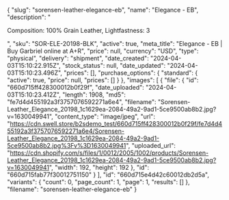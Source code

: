 {
  "slug": "sorensen-leather-elegance-eb",
  "name": "Elegance - EB",
  "description": "<p>Composition: 100% Grain Leather, Lightfastness: 3</p>",
  "sku": "SOR-ELE-20198-BLK",
  "active": true,
  "meta_title": "Elegance - EB | Buy Garbriel online at A+R",
  "price": null,
  "currency": "USD",
  "type": "physical",
  "delivery": "shipment",
  "date_created": "2024-04-03T15:10:22.915Z",
  "stock_status": null,
  "date_updated": "2024-04-03T15:10:23.496Z",
  "prices": [],
  "purchase_options": {
    "standard": {
      "active": true,
      "price": null,
      "prices": []
    }
  },
  "images": [
    {
      "file": {
        "id": "660d715ff428300012b0f29f",
        "date_uploaded": "2024-04-03T15:10:23.412Z",
        "length": 1908,
        "md5": "fe7d4d455192a3f3757076592271a6e4",
        "filename": "Sorensen-Leather_Elegance_20198_1c1629ea-2084-49a2-9ad1-5ce9500ab8b2.jpg?v=1630049941",
        "content_type": "image/jpeg",
        "url": "https://cdn.swell.store/b2sdemo_test/660d715ff428300012b0f29f/fe7d4d455192a3f3757076592271a6e4/Sorensen-Leather_Elegance_20198_1c1629ea-2084-49a2-9ad1-5ce9500ab8b2.jpg%3Fv%3D1630049941",
        "uploaded_url": "https://cdn.shopify.com/s/files/1/0012/2005/1002/products/Sorensen-Leather_Elegance_20198_1c1629ea-2084-49a2-9ad1-5ce9500ab8b2.jpg?v=1630049941",
        "width": 192,
        "height": 192
      },
      "id": "660d715fab77f30012751150"
    }
  ],
  "id": "660d715e4d42c60012db2d5a",
  "variants": {
    "count": 0,
    "page_count": 1,
    "page": 1,
    "results": []
  },
  "filename": "sorensen-leather-elegance-eb"
}